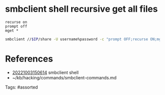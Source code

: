 # smbclient shell recursive get all files
```
recurse on
prompt off
mget *
```
```bash
smbclient //$IP/share -U username%password -c "prompt OFF;recurse ON;mget *"
```

# References
- [20221003150614](/zet/20221003150614/) smbclient shell
- ~/kb/hacking/commands/smbclient-commands.md

Tags:
    #assorted

